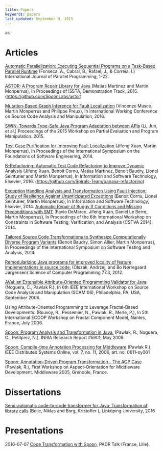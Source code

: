 ```yaml
---
title: Papers
keywords: papers
last_updated: September 9, 2015
---
```

as
# Articles 

[Automatic Parallelization: Executing Sequential Programs on a Task-Based Parallel Runtime](http://arxiv.org/pdf/1604.03211) (Fonseca, A., Cabral, B., Rafael, J., & Correia, I.) International Journal of Parallel Programming, 1-22.

[ASTOR: A Program Repair Library for Java](https://hal.archives-ouvertes.fr/hal-01321615/document) (Matias Martinez and Martin Monperrus), In Proceedings of ISSTA, Demonstration Track, 2016. (<https://github.com/SpoonLabs/astor>)

[Mutation-Based Graph Inference for Fault Localization](https://hal.inria.fr/hal-01350515/document) (Vincenzo Musco, Martin Monperrus and Philippe Preux), In International Working Conference on Source Code Analysis and Manipulation, 2016.

[SWIN: Towards Type-Safe Java Program Adaptation between APIs](http://sei.pku.edu.cn/~xiongyf04/papers/PEPM15.pdf) (Li, Jun, et al.) Proceedings of the 2015 Workshop on Partial Evaluation and Program Manipulation. 2015.

[Test Case Purification for Improving Fault Localization](https://hal.inria.fr/hal-01061911/PDF/main.pdf) (Jifeng Xuan, Martin Monperrus), In Proceedings of the International Symposium on the Foundations of Software Engineering, 2014.

[B-Refactoring: Automatic Test Code Refactoring to Improve Dynamic Analysis](https://hal.archives-ouvertes.fr/hal-01309004/document) (Jifeng Xuan, Benoit Cornu, Matias Martinez, Benoit Baudry, Lionel Seinturier and Martin Monperrus), In Information and Software Technology, Elsevier, 2016. (<https://github.com/Spirals-Team/banana-refactoring>)

[Exception Handling Analysis and Transformation Using Fault Injection: Study of Resilience Against Unanticipated Exceptions](https://hal.inria.fr/hal-01062969/document) (Benoit Cornu, Lionel Seinturier, Martin Monperrus), In Information and Software Technology, Elsevier, 2014. 
[Automatic Repair of Buggy If Conditions and Missing Preconditions with SMT](https://hal.inria.fr/hal-00977798/PDF/NOPOL-Automatic-Repair-of-Buggy-If-Conditions-and-Missing-Preconditions-with-SMT.pdf) (Favio DeMarco, Jifeng Xuan, Daniel Le Berre, Martin Monperrus), In Proceedings of the 6th International Workshop on Constraints in Software Testing, Verification, and Analysis (CSTVA 2014), 2014.

[Tailored Source Code Transformations to Synthesize Computationally Diverse Program Variants](https://hal.inria.fr/hal-00938855/PDF/sosies.pdf) (Benoit Baudry, Simon Allier, Martin Monperrus), In Proceedings of the International Symposium on Software Testing and Analysis, 2014.

[Remodularizing Java programs for improved locality of feature implementations in source code.](https://findresearcher.sdu.dk:8443/ws/files/49141761/B1FADd01.pdf) (Olszak, Andrzej, and Bo Nørregaard Jørgensen) Science of Computer Programming 77.3, 2012.

[AVal: an Extensible Attribute-Oriented Programming Validator for Java](https://hal.inria.fr/inria-00180333/file/AVal.pdf) (Noguera, C., Pawlak R.), In 6th IEEE International Workshop on Source Code Analysis and Manipulation (SCAM'06), Philadelphia, PA, USA, September 2006.

Using Attribute-Oriented Programming to Leverage Fractal-Based Developments. (Rouvoy, R., Pessemier, N., Pawlak, R., Merle, P.), In 5th International ECOOP Workshop on Fractal Component Model, Nantes, France, July 2006.

[Spoon: Program Analysis and Transformation in Java.](http://hal.inria.fr/inria-00071366) (Pawlak, R., Noguera, C., Petitprez, N.), INRIA Research Report #5901, May 2006.

[Spoon: Compile-time Annotation Processing for Middleware](http://www.computer.org/csdl/mags/ds/index.html) (Pawlak R.), IEEE Distributed Systems Online, vol. 7, no. 11, 2006, art. no. 0611-oy001

[Spoon: Annotation-Driven Program Transformation - The AOP Case](http://middleware05.objectweb.org/WSProceedings/AOMD05/a6-pawlak.pdf) (Pawlak, R.), First Workshop on Aspect-Orientation for Middleware Development. Middleware 2005, Grenoble, France.

# Dissertations

[Semi-automatic code-to-code transformer for Java: Transformation of library calls](http://liu.diva-portal.org/smash/get/diva2:944700/FULLTEXT01.pdf) (Boije, Niklas and Borg, Kristoffer ), Linköping University, 2016 

# Presentations

2016-07-07 [Code Transformation with Spoon](http://fr.slideshare.net/GrardPaligot/code-transformation-with-spoon), PADR Talk (France, Lille).

